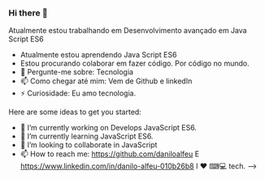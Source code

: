 ### Hi there 👋

<!--
**daniloalfeu/daniloalfeu** is a ✨ _special_ ✨ repository because its `README.md` (this file) appears on your GitHub profile.

Here are some ideas to get you started:

- 🔭 I’m currently working on Develops JavaScript ES6.
- 🌱 I’m currently learning JavaScript ES6.
- 👯 I’m looking to collaborate in JavaScript
- 📫 How to reach me: https://github.com/daniloalfeu
E https://www.linkedin.com/in/danilo-alfeu-010b26b8
I ♥️ ⌨💻 tech.
-->

Atualmente estou trabalhando em Desenvolvimento avançado em Java Script ES6
- Atualmente estou aprendendo Java Script ES6
- Estou procurando colaborar em fazer código. Por código no mundo.
- 💬 Pergunte-me sobre: Tecnologia 
- 📫 Como chegar até mim: Vem de Github e linkedIn
- ⚡ Curiosidade: Eu amo tecnologia.

Here are some ideas to get you started:

- 🔭 I’m currently working on Develops JavaScript ES6.
- 🌱 I’m currently learning JavaScript ES6.
- 👯 I’m looking to collaborate in JavaScript
- 📫 How to reach me: https://github.com/daniloalfeu
E https://www.linkedin.com/in/danilo-alfeu-010b26b8
I ♥️ ⌨💻 tech.
-->
